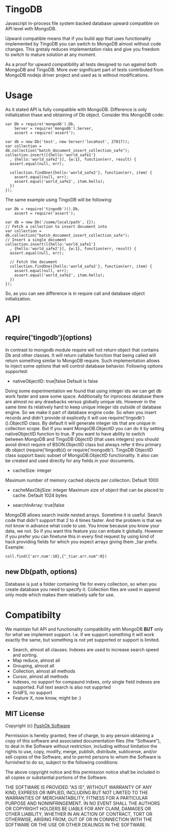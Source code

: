 TingoDB
=======

Javascript in-process file system backed database upward compatible on API level with MongoDB.

Upward compatible means that if you build app that uses functionality implemented by TingoDB you can switch to MongoDB almost without code changes. This gretaly reduces implementation risks and give you freedom to switch to mature solution at any moment.

As a proof for upward compatibility all tests designed to run against both MongoDB and TingoDB. More over significant part of tests contributed from MongoDB nodejs driver project and used as is without modifications.

Usage
======

As it stated API is fully compatible with MongoDB. Difference is only initialization thase and obtaining of Db object. Consider this MongoDB code:

	var Db = require('mongodb').Db,
		Server = require('mongodb').Server,
		assert = require('assert');

	var db = new Db('test', new Server('locahost', 27017));
	var collection = db.collection("batch_document_insert_collection_safe");
	collection.insert([{hello:'world_safe1'}
	  , {hello:'world_safe2'}], {w:1}, function(err, result) {
	  assert.equal(null, err);

	  collection.findOne({hello:'world_safe2'}, function(err, item) {
		assert.equal(null, err);
		assert.equal('world_safe2', item.hello);
	  })
	});

The same example using TingoDB will be following:

	var Db = require('tingodb')().Db,
		assert = require('assert');

	var db = new Db('/some/local/path', {});
	// Fetch a collection to insert document into
	var collection = db.collection("batch_document_insert_collection_safe");
	// Insert a single document
	collection.insert([{hello:'world_safe1'}
	  , {hello:'world_safe2'}], {w:1}, function(err, result) {
	  assert.equal(null, err);

	  // Fetch the document
	  collection.findOne({hello:'world_safe2'}, function(err, item) {
		assert.equal(null, err);
		assert.equal('world_safe2', item.hello);
	  })
	});

So, as you can see difference is in require call and database object initialization. 

API
======

require('tingodb')(options)
------------------------
In contrast to mongodb module require will not return object that contains Db and other classes. It will return callable function that being called will return something similar to MongoDB require. Such implementation allows to inject some options that will control database behavior. Following options supported:

- nativeObjectID: true|false Default is false

Doing some experimentation we found that using integer ids we can get db work faster and save some space. Additionally for inprocess database there are almost no any drawbacks versus globally unique ids. However in the same time its relatively hard to keep unique integer ids outside of database engine. So we make it part of database engine code. So when you insert records and didn't provide id explicetly it will use require('tingodb')().ObjectID class. By default it will generate integer ids that are unique in collection scope. But if you want MongoDB.ObjectID you can do it by setting nativeObjectID function to true.
If you want to have ability to switch between MongoDB and TingoDB ObjectID (that uses integers) you should avoid direct require of BSON.ObjectID class but always refer it thru primary db object (require('tingodb)() or require('mongodb'). TingoDB ObjectID class support basic subset of MongoDB.ObjectID functionality. It also can be created and used directly for any fields in your documents.

- cacheSize: integer

Maximum number of memory cached objects per collection. Default 1000

- cacheMaxObjSize: integer
Maximum size of object that can be placed to cache. Default 1024 bytes

- searchInArray: true|false

MongoDB allows search inside nested arrays. Sometime it is useful. Search code that didn't support that 2 to 4 times faster. And the problem is that we not know in advance what code to use. You know because you know your data, we not. So if you want this feature you can enbale it globally. However if you prefer you can finetune this in every find request by using kind of hack providing fields for which you expect arrays giving them _tiar prefix. Example:

	coll.find({'arr.num':10},{"_tiar.arr.num":0})

new Db(path, options)
-------------------------------

Database is just a folder containing file for every collection, so when you create database you need to specify it. Collection files are used in append only mode which makes them relatively safe for use.

Compatibilty
=========
We maintain full API and functionality compatibility with MongoDB **BUT** only for what we implement support. I.e. if we support something it will work exactly the same, but something is not yet supported or support is limited. 

- Search, almost all clauses. Indexes are used to increase search speed and sorting.
- Map reduce, almost all
- Grouping, almost all
- Collection, almost all methods
- Cursor, almost all methods
- Indexes, no support for compaund indxes, only single field indexes are supported. Full text search is also not supprted
- GridFS, no support
- Feature X, now know, might be :)


## MIT License

Copyright (c) [PushOk Software](http://www.pushok.com)

Permission is hereby granted, free of charge, to any person obtaining a copy of this software and associated documentation files (the "Software"), to deal in the Software without restriction, including without limitation the rights to use, copy, modify, merge, publish, distribute, sublicense, and/or sell copies of the Software, and to permit persons to whom the Software is furnished to do so, subject to the following conditions:

The above copyright notice and this permission notice shall be included in all copies or substantial portions of the Software.

THE SOFTWARE IS PROVIDED "AS IS", WITHOUT WARRANTY OF ANY KIND, EXPRESS OR IMPLIED, INCLUDING BUT NOT LIMITED TO THE WARRANTIES OF MERCHANTABILITY, FITNESS FOR A PARTICULAR PURPOSE AND NONINFRINGEMENT. IN NO EVENT SHALL THE AUTHORS OR COPYRIGHT HOLDERS BE LIABLE FOR ANY CLAIM, DAMAGES OR OTHER LIABILITY, WHETHER IN AN ACTION OF CONTRACT, TORT OR OTHERWISE, ARISING FROM, OUT OF OR IN CONNECTION WITH THE SOFTWARE OR THE USE OR OTHER DEALINGS IN THE SOFTWARE.

